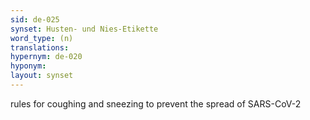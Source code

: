 ```yaml
---
sid: de-025
synset: Husten- und Nies-Etikette
word_type: (n)
translations: 
hypernym: de-020
hyponym: 
layout: synset
---
```

rules for coughing and sneezing to prevent the spread of SARS-CoV-2